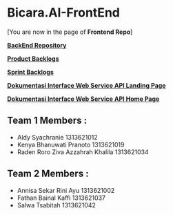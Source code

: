 # Bicara.AI-FrontEnd

[You are now in the page of **Frontend Repo**]

[**BackEnd Repository**](https://github.com/b0ft/Bicara.AI-BackEnd)

[**Product Backlogs**](https://b0ft.notion.site/b0ft/e39a399da64d4735b4841c51a492407a?v=50a7a88d966f40bbb90b0934a7503e08)

[**Sprint Backlogs**](https://b0ft.notion.site/b0ft/c389b2a9568c4419b87fca046d5e9ff3?v=3dc2e43a251145fbbe7866e6d9a54e72)

[**Dokumentasi Interface Web Service API Landing Page**](https://documenter.getpostman.com/view/19255819/2s8YmSqze2)

[**Dokumentasi Interface Web Service API Home Page**](https://documenter.getpostman.com/view/24216905/2s8YmSqzVE)

## Team 1 Members :
- Aldy Syachranie 1313621012
- Kenya Bhanuwati Pranoto 1313621019
- Raden Roro Ziva Azzahrah Khalila 1313621034

## Team 2 Members :
- Annisa Sekar Rini Ayu 1313621002
- Fathan Bainal Kaffi 1313621037
- Salwa Tsabitah 1313621042